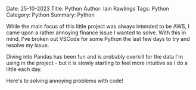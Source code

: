 Date: 25-10-2023
Title: Python
Author: Iain Rawlings
Tags: Python
Category: Python
Summary: Python

While the main focus of this little project was always intended to be  AWS, I came upon a rather annoying finance issue I wanted to solve. With this in mind, I've broken out VSCode for some Python the last few days to try and resolve my issue. 

Diving into Pandas has been fun and is probably overkill for the data I'm using in the project - but it is slowly starting to feel more intuitive as I do a little each day.

Here's to solving annoying problems with code!